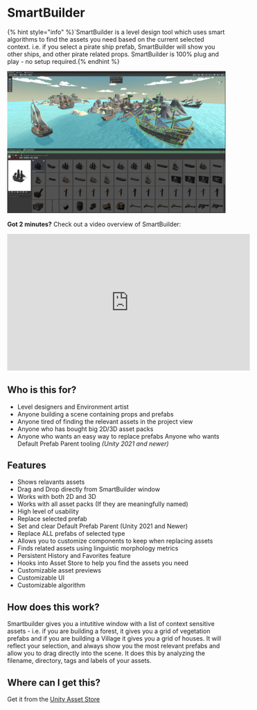 # SmartBuilder

{% hint style="info" %}`SmartBuilder is a level design tool which uses smart algorithms to find the assets you need based on the current selected context. i.e. if you select a pirate ship prefab, SmartBuilder will show you other ships, and other pirate related props. SmartBuilder is 100% plug and play - no setup required.{% endhint %}

![SmartBuilder](/images/GettingStarted.png "Get the assets you need, when you need them")

**Got 2 minutes?** Check out a video overview of SmartBuilder:

<iframe width="560" height="315" src="https://www.youtube.com/embed/O8PZFflOFlE" title="YouTube video player" frameborder="0" allow="accelerometer; autoplay; clipboard-write; encrypted-media; gyroscope; picture-in-picture" allowfullscreen></iframe>

## Who is this for?

- Level designers and Environment artist
- Anyone building a scene containing props and prefabs
- Anyone tired of finding the relevant assets in the project view
- Anyone who has bought big 2D/3D asset packs
- Anyone who wants an easy way to replace prefabs
Anyone who wants Default Prefab Parent tooling *(Unity 2021 and newer)*

## Features

- Shows relavants assets
- Drag and Drop directly from SmartBuilder window
- Works with both 2D and 3D
- Works with all asset packs (If they are meaningfully named)
- High level of usability
- Replace selected prefab
- Set and clear Default Prefab Parent (Unity 2021 and Newer)
- Replace ALL prefabs of selected type
- Allows you to customize components to keep when replacing assets
- Finds related assets using linguistic morphology metrics
- Persistent History and Favorites feature
- Hooks into Asset Store to help you find the assets you need
- Customizable asset previews
- Customizable UI
- Customizable algorithm

## How does this work?

Smartbuilder gives you a intutitive window with a list of context sensitive assets - i.e. if you are building a forest, it gives you a grid of vegetation prefabs and if you are building a Village it gives you a grid of houses. It will reflect your selection, and always show you the most relevant prefabs and allow you to drag directly into the scene. It does this by analyzing the filename, directory, tags and labels of your assets.

## Where can I get this?

Get it from the [Unity Asset Store](
https://prf.hn/click/camref:1011l4Izm/pubref:Forum/ar:Main/destination:https%3A%2F%2Fassetstore.unity.com%2Fpackages%2Fslug%2F206777)